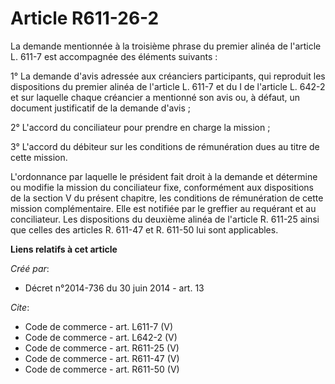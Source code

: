 # Article R611-26-2

La demande mentionnée à la troisième phrase du premier alinéa de l'article L. 611-7 est accompagnée des éléments suivants : 

1° La demande d'avis adressée aux créanciers participants, qui reproduit les dispositions du premier alinéa de l'article L.
611-7 et du I de l'article L. 642-2 et sur laquelle chaque créancier a mentionné son avis ou, à défaut, un document
justificatif de la demande d'avis ; 

2° L'accord du conciliateur pour prendre en charge la mission ; 

3° L'accord du débiteur sur les conditions de rémunération dues au titre de cette mission. 

L'ordonnance par laquelle le président fait droit à la demande et détermine ou modifie la mission du conciliateur fixe,
conformément aux dispositions de la section V du présent chapitre, les conditions de rémunération de cette mission
complémentaire. Elle est notifiée par le greffier au requérant et au conciliateur. Les dispositions du deuxième alinéa de
l'article R. 611-25 ainsi que celles des articles R. 611-47 et R. 611-50 lui sont applicables.

**Liens relatifs à cet article**

_Créé par_:

  - Décret n°2014-736 du 30 juin 2014 - art. 13

_Cite_:

  - Code de commerce - art. L611-7 (V)
  - Code de commerce - art. L642-2 (V)
  - Code de commerce - art. R611-25 (V)
  - Code de commerce - art. R611-47 (V)
  - Code de commerce - art. R611-50 (V)

